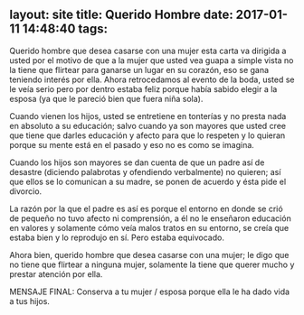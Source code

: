 ﻿layout: site
title: Querido Hombre
date: 2017-01-11 14:48:40
tags:
---

Querido hombre que desea casarse con una mujer esta carta va dirigida a usted por el motivo de que a la mujer que usted vea guapa a simple vista no la tiene que flirtear para ganarse un lugar en su corazón, eso se gana teniendo interés por ella. Ahora retrocedamos al evento de la boda, usted se le veía serio pero por dentro estaba feliz porque había sabido  elegir a la esposa (ya que le pareció bien que fuera niña sola).

Cuando vienen los hijos, usted se entretiene en tonterías y no presta nada en absoluto a su educación; salvo cuando ya son mayores que usted cree que tiene que darles educación y afecto para que lo respeten y lo quieran porque su mente está en el pasado y eso no es como se imagina.

Cuando los hijos son mayores se dan cuenta de que un padre así de desastre (diciendo palabrotas y ofendiendo verbalmente) no quieren; así que ellos se lo comunican a su madre, se ponen de acuerdo y ésta pide el divorcio.

La razón por la que el padre es así es porque el entorno en donde se crió de pequeño no tuvo afecto ni comprensión, a él no le enseñaron educación en valores y solamente cómo veía malos tratos en su entorno, se creía que estaba bien y lo reprodujo en sí. Pero estaba equivocado.

Ahora bien, querido hombre que desea casarse con una mujer; le digo que no tiene que flirtear a ninguna mujer, solamente la tiene que querer mucho y prestar atención por ella.

MENSAJE FINAL: Conserva a tu mujer / esposa porque ella le ha dado vida a tus hijos.